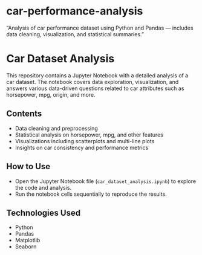 # car-performance-analysis
“Analysis of car performance dataset using Python and Pandas — includes data cleaning, visualization, and statistical summaries.”

# Car Dataset Analysis

This repository contains a Jupyter Notebook with a detailed analysis of a car dataset. The notebook covers data exploration, visualization, and answers various data-driven questions related to car attributes such as horsepower, mpg, origin, and more.

## Contents

- Data cleaning and preprocessing
- Statistical analysis on horsepower, mpg, and other features
- Visualizations including scatterplots and multi-line plots
- Insights on car consistency and performance metrics

## How to Use

- Open the Jupyter Notebook file (`car_dataset_analysis.ipynb`) to explore the code and analysis.
- Run the notebook cells sequentially to reproduce the results.

## Technologies Used

- Python
- Pandas
- Matplotlib
- Seaborn
